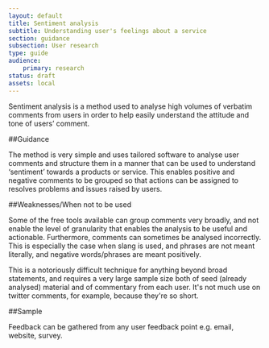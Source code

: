 ```yaml
---
layout: default
title: Sentiment analysis
subtitle: Understanding user's feelings about a service
section: guidance
subsection: User research
type: guide 
audience: 
    primary: research 
status: draft
assets: local
---
```

    
Sentiment analysis is a method used to analyse high volumes of verbatim comments from users in order to help easily understand the attitude and tone of users’ comment.

##Guidance

The method is very simple and uses tailored software to analyse user comments and structure them in a manner that can be used to understand ‘sentiment’ towards a products or service. This enables positive and negative comments to be grouped so that actions can be assigned to resolves problems and issues raised by users. 

##Weaknesses/When not to be used

Some of the free tools available can group comments very broadly, and not enable the level of granularity that enables the analysis to be useful and actionable. Furthermore, comments can sometimes be analysed incorrectly. This is especially the case when slang is used, and phrases are not meant literally, and negative words/phrases are meant positively.

This is a notoriously difficult technique for anything beyond broad statements, and requires a very large sample size both of seed (already analysed) material and of commentary from each user. It's not much use on twitter comments, for example, because they're so short. 

##Sample 

Feedback can be gathered from any user feedback point e.g. email, website, survey.
